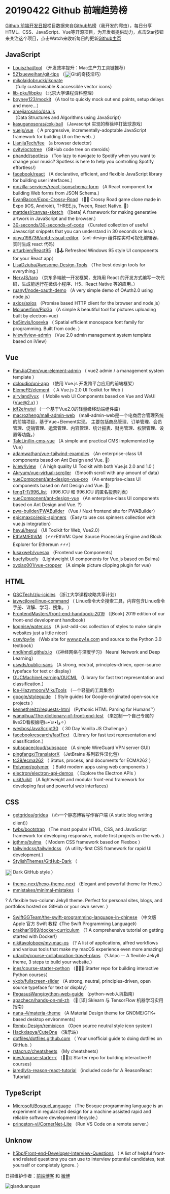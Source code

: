 # 20190422 Github 前端趋势榜

[Github 前端开发日报](http://caibaojian.com/c/news)栏目数据来自[Github热榜](http://news.caibaojian.com/)（我开发的爬虫），每日分享HTML、CSS、JavaScript、Vue等开源项目，为开发者提供动力，点击Star按钮来关注这个项目，点击Watch来收听每日的更新[Github主页](https://github.com/kujian/githubTrending)
## JavaScript

* [Louiszhai/tool](https://github.com/Louiszhai/tool) （开发效率提升：Mac生产力工具链推荐）
* [521xueweihan/git-tips](https://github.com/521xueweihan/git-tips) （<img class="emoji" title=":trollface:" alt=":trollface:" src="https://github.githubassets.com/images/icons/emoji/trollface.png" height="20" width="20" align="absmiddle">Git的奇技淫巧）
* [mikolajdobrucki/ikonate](https://github.com/mikolajdobrucki/ikonate) （fully customisable &amp; accessible vector icons）
* [lib-pku/libpku](https://github.com/lib-pku/libpku) （北京大学课程资料整理）
* [boyney123/mockit](https://github.com/boyney123/mockit) （A tool to quickly mock out end points, setup delays and more...）
* [amejiarosario/dsa.js](https://github.com/amejiarosario/dsa.js) （Data Structures and Algorithms using JavaScript）
* [kasuganosoras/cxk-ball](https://github.com/kasuganosoras/cxk-ball) （Javascript 实现的蔡徐坤打篮球游戏）
* [vuejs/vue](https://github.com/vuejs/vue) （
        A progressive, incrementally-adoptable JavaScript framework for building UI on the web.
      ）
* [LianjiaTech/fee](https://github.com/LianjiaTech/fee) （a browser detector）
* [ovity/octotree](https://github.com/ovity/octotree) （GitHub code tree on steroids）
* [phandd/spotless](https://github.com/phandd/spotless) （Too lazy to navigate to Spotify when you want to change your music? Spotless is here to help you controlling Spotify effortless!）
* [facebook/react](https://github.com/facebook/react) （A declarative, efficient, and flexible JavaScript library for building user interfaces.）
* [mozilla-services/react-jsonschema-form](https://github.com/mozilla-services/react-jsonschema-form) （A React component for building Web forms from JSON Schema.）
* [EvanBacon/Expo-Crossy-Road](https://github.com/EvanBacon/Expo-Crossy-Road) （&#x1f425;&#x1f699; Crossy Road game clone made in Expo (iOS, Android), THREE.js, Tween, React Native. &#x1f414;）
* [mattdesl/canvas-sketch](https://github.com/mattdesl/canvas-sketch) （[beta] A framework for making generative artwork in JavaScript and the browser.）
* [30-seconds/30-seconds-of-code](https://github.com/30-seconds/30-seconds-of-code) （Curated collection of useful Javascript snippets that you can understand in 30 seconds or less.）
* [xinyu198736/antd-visual-editor](https://github.com/xinyu198736/antd-visual-editor) （ant-design 组件库实时可视化编辑器，实时生成 react 代码）
* [arturbien/React95](https://github.com/arturbien/React95) （&#x1f308;&#x1f579; Refreshed Windows 95 style UI components for your React app）
* [LisaDziuba/Awesome-Design-Tools](https://github.com/LisaDziuba/Awesome-Design-Tools) （The best design tools for everything.）
* [NervJS/taro](https://github.com/NervJS/taro) （京东多端统一开发框架，支持用 React 的开发方式编写一次代码，生成能运行在微信小程序、H5、React Native 等的应用。）
* [ruanyf/node-oauth-demo](https://github.com/ruanyf/node-oauth-demo) （A very simple demo of OAuth2.0 using node.js）
* [axios/axios](https://github.com/axios/axios) （Promise based HTTP client for the browser and node.js）
* [Molunerfinn/PicGo](https://github.com/Molunerfinn/PicGo) （A simple &amp; beautiful tool for pictures uploading built by electron-vue）
* [be5invis/Iosevka](https://github.com/be5invis/Iosevka) （
        Spatial efficient monospace font family for programming. Built from code.
      ）
* [iview/iview-admin](https://github.com/iview/iview-admin) （Vue 2.0 admin management system template based on iView）

## Vue

* [PanJiaChen/vue-element-admin](https://github.com/PanJiaChen/vue-element-admin) （
        vue2 admin / a management system template
      ）
* [dcloudio/uni-app](https://github.com/dcloudio/uni-app) （使用 Vue.js 开发跨平台应用的前端框架）
* [ElemeFE/element](https://github.com/ElemeFE/element) （
        A Vue.js 2.0 UI Toolkit for Web
      ）
* [airyland/vux](https://github.com/airyland/vux) （
        Mobile web UI Components based on Vue and WeUI (Vue@2.x)
      ）
* [jdf2e/nutui](https://github.com/jdf2e/nutui) （一个基于Vue2.0的轻量级移动端组件库）
* [macrozheng/mall-admin-web](https://github.com/macrozheng/mall-admin-web) （mall-admin-web是一个电商后台管理系统的前端项目，基于Vue+Element实现。 主要包括商品管理、订单管理、会员管理、促销管理、运营管理、内容管理、统计报表、财务管理、权限管理、设置等功能。）
* [TaleLin/lin-cms-vue](https://github.com/TaleLin/lin-cms-vue) （A simple and practical CMS implememted by Vue）
* [adamwathan/vue-tailwind-examples](https://github.com/adamwathan/vue-tailwind-examples) （An enterprise-class UI components based on Ant Design and Vue. &#x1f41c;）
* [iview/iview](https://github.com/iview/iview) （
        A high quality UI Toolkit with both Vue.js 2.0 and 1.0
      ）
* [Akryum/vue-virtual-scroller](https://github.com/Akryum/vue-virtual-scroller) （Smooth scroll with any amount of data）
* [vueComponent/ant-design-vue-pro](https://github.com/vueComponent/ant-design-vue-pro) （An enterprise-class UI components based on Ant Design and Vue. &#x1f41c;）
* [fengT-T/996_list](https://github.com/fengT-T/996_list) （996.ICU 和 996.ICU 的匿名投票列表）
* [vueComponent/ant-design-vue](https://github.com/vueComponent/ant-design-vue) （An enterprise-class UI components based on Ant Design and Vue. ?）
* [pwa-builder/PWABuilder](https://github.com/pwa-builder/PWABuilder) （Vue / Nuxt frontend site for PWABuilder）
* [epicmaxco/epic-spinners](https://github.com/epicmaxco/epic-spinners) （Easy to use css spinners collection with vue.js integration）
* [heyui/heyui](https://github.com/heyui/heyui) （UI Toolkit for Web, Vue2.0）
* [EthVM/EthVM](https://github.com/EthVM/EthVM) （⚡️⚡️⚡️EthVM: Open Source Processing Engine and Block Explorer for Ethereum ⚡️⚡️⚡️）
* [lusaxweb/vuesax](https://github.com/lusaxweb/vuesax) （Frontend vue Components）
* [buefy/buefy](https://github.com/buefy/buefy) （Lightweight UI components for Vue.js based on Bulma）
* [xyxiao001/vue-cropper](https://github.com/xyxiao001/vue-cropper) （A simple picture clipping plugin for vue）

## HTML

* [QSCTech/zju-icicles](https://github.com/QSCTech/zju-icicles) （浙江大学课程攻略共享计划）
* [jaywcjlove/linux-command](https://github.com/jaywcjlove/linux-command) （
        Linux命令大全搜索工具，内容包含Linux命令手册、详解、学习、搜集。
      ）
* [FrontendMasters/front-end-handbook-2019](https://github.com/FrontendMasters/front-end-handbook-2019) （[Book] 2019 edition of our front-end development handbook）
* [kognise/water.css](https://github.com/kognise/water.css) （A just-add-css collection of styles to make simple websites just a little nicer）
* [csev/py4e](https://github.com/csev/py4e) （Web site for <a href="http://www.py4e.com" rel="nofollow">www.py4e.com</a> and source to the Python 3.0 textbook）
* [nndl/nndl.github.io](https://github.com/nndl/nndl.github.io) （《神经网络与深度学习》 Neural Network and Deep Learning）
* [uswds/public-sans](https://github.com/uswds/public-sans) （A strong, neutral, principles-driven, open-source typeface for text or display）
* [OUCMachineLearning/OUCML](https://github.com/OUCMachineLearning/OUCML) （Library for fast text representation and classification.）
* [Ice-Hazymoon/MikuTools](https://github.com/Ice-Hazymoon/MikuTools) （一个轻量的工具集合）
* [google/styleguide](https://github.com/google/styleguide) （
        Style guides for Google-originated open-source projects
      ）
* [kennethreitz/requests-html](https://github.com/kennethreitz/requests-html) （Pythonic HTML Parsing for Humans™）
* [wanqihua/The-dictionary-of-front-end-test](https://github.com/wanqihua/The-dictionary-of-front-end-test) （来定制一个自己专属的live2D看板娘吧(๑•̀ㅂ•́)و✧）
* [wesbos/JavaScript30](https://github.com/wesbos/JavaScript30) （
        30 Day Vanilla JS Challenge
      ）
* [facebookresearch/fastText](https://github.com/facebookresearch/fastText) （Library for fast text representation and classification.）
* [subspacecloud/subspace](https://github.com/subspacecloud/subspace) （A simple WireGuard VPN server GUI）
* [pingfangx/TranslatorX](https://github.com/pingfangx/TranslatorX) （JetBrains 系列软件汉化包）
* [tc39/ecma262](https://github.com/tc39/ecma262) （
        Status, process, and documents for ECMA262
      ）
* [Polymer/polymer](https://github.com/Polymer/polymer) （
        Build modern apps using web components
      ）
* [electron/electron-api-demos](https://github.com/electron/electron-api-demos) （
        Explore the Electron APIs
      ）
* [uikit/uikit](https://github.com/uikit/uikit) （A lightweight and modular front-end framework for developing fast and powerful web interfaces）

## CSS

* [getgridea/gridea](https://github.com/getgridea/gridea) （✍️一个静态博客写作客户端 (A static blog writing client)）
* [twbs/bootstrap](https://github.com/twbs/bootstrap) （The most popular HTML, CSS, and JavaScript framework for developing responsive, mobile first projects on the web.
      ）
* [jgthms/bulma](https://github.com/jgthms/bulma) （
        Modern CSS framework based on Flexbox
      ）
* [tailwindcss/tailwindcss](https://github.com/tailwindcss/tailwindcss) （A utility-first CSS framework for rapid UI development.）
* [StylishThemes/GitHub-Dark](https://github.com/StylishThemes/GitHub-Dark) （
        
<img class="emoji" title=":octocat:" alt=":octocat:" src="https://assets-cdn.github.com/images/icons/emoji/octocat.png" height="20" width="20" align="absmiddle"> Dark GitHub style
      ）
* [theme-next/hexo-theme-next](https://github.com/theme-next/hexo-theme-next) （Elegant and powerful theme for Hexo.）
* [mmistakes/minimal-mistakes](https://github.com/mmistakes/minimal-mistakes) （
        
? A flexible two-column Jekyll theme. Perfect for personal sites, blogs, and portfolios hosted on GitHub or your own server.
      ）
* [SwiftGGTeam/the-swift-programming-language-in-chinese](https://github.com/SwiftGGTeam/the-swift-programming-language-in-chinese) （中文版 Apple 官方 Swift 教程《The Swift Programming Language》）
* [prakhar1989/docker-curriculum](https://github.com/prakhar1989/docker-curriculum) （? A comprehensive tutorial on getting started with Docker!）
* [nikitavoloboev/my-mac-os](https://github.com/nikitavoloboev/my-mac-os) （? A list of applications, alfred workflows and various tools that make my macOS experience even more amazing）
* [udacity/course-collaboration-travel-plans](https://github.com/udacity/course-collaboration-travel-plans) （?Jalpc -- A flexible Jekyll theme, 3 steps to build your website.）
* [ines/course-starter-python](https://github.com/ines/course-starter-python) （&#x1f469;‍&#x1f3eb;&#x1f40d; Starter repo for building interactive Python courses）
* [ykob/fullscreen-slider](https://github.com/ykob/fullscreen-slider) （A strong, neutral, principles-driven, open source typeface for text or display）
* [PegasusWang/python-web-guide](https://github.com/PegasusWang/python-web-guide) （python-web入坑指南）
* [apachecn/hands-on-ml-zh](https://github.com/apachecn/hands-on-ml-zh) （&#x1f4d6; [译] Sklearn 与 TensorFlow 机器学习实用指南）
* [nana-4/materia-theme](https://github.com/nana-4/materia-theme) （A Material Design theme for GNOME/GTK+ based desktop environments）
* [Remix-Design/remixicon](https://github.com/Remix-Design/remixicon) （Open source neutral style icon system）
* [Hackxiaoya/CuteOne](https://github.com/Hackxiaoya/CuteOne) （演示站）
* [dotfiles/dotfiles.github.com](https://github.com/dotfiles/dotfiles.github.com) （
        Your unofficial guide to doing dotfiles on GitHub.
      ）
* [rstacruz/cheatsheets](https://github.com/rstacruz/cheatsheets) （My cheatsheets）
* [ines/course-starter-r](https://github.com/ines/course-starter-r) （&#x1f469;‍&#x1f3eb;&#x1f1f7; Starter repo for building interactive R courses）
* [jaredly/a-reason-react-tutorial](https://github.com/jaredly/a-reason-react-tutorial) （included code for A ReasonReact Tutorial）

## TypeScript

* [Microsoft/BosqueLanguage](https://github.com/Microsoft/BosqueLanguage) （The Bosque programming language is an experiment in regularized design for a machine assisted rapid and reliable software development lifecycle.）
* [princeton-vl/CornerNet-Lite](https://github.com/princeton-vl/CornerNet-Lite) （Run VS Code on a remote server.）

## Unknow

* [h5bp/Front-end-Developer-Interview-Questions](https://github.com/h5bp/Front-end-Developer-Interview-Questions) （
        A list of helpful front-end related questions you can use to interview potential candidates, test yourself or completely ignore.
      ）


日报维护作者：[前端博客](http://caibaojian.com/) 和 [微博](http://caibaojian.com/go/weibo)

![qianduanquan](https://user-images.githubusercontent.com/3055447/38468989-651132ac-3b80-11e8-8e6b-15122322a9d7.png)